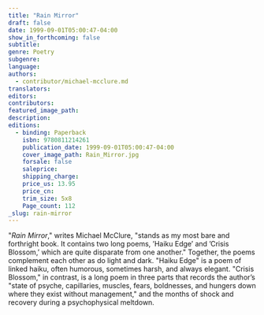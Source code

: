 ```yaml
---
title: "Rain Mirror"
draft: false
date: 1999-09-01T05:00:47-04:00
show_in_forthcoming: false
subtitle:
genre: Poetry
subgenre:
language:
authors:
  - contributor/michael-mcclure.md
translators:
editors:
contributors:
featured_image_path:
description:
editions:
  - binding: Paperback
    isbn: 9780811214261
    publication_date: 1999-09-01T05:00:47-04:00
    cover_image_path: Rain_Mirror.jpg
    forsale: false
    saleprice:
    shipping_charge:
    price_us: 13.95
    price_cn:
    trim_size: 5x8
    Page_count: 112
_slug: rain-mirror
---
```


"_Rain Mirror_," writes Michael McClure, "stands as my most bare and forthright book. It contains two long poems, ’Haiku Edge’ and ’Crisis Blossom,’ which are quite disparate from one another." Together, the poems complement each other as do light and dark. "Haiku Edge" is a poem of linked haiku, often humorous, sometimes harsh, and always elegant. "Crisis Blossom," in contrast, is a long poem in three parts that records the author’s "state of psyche, capillaries, muscles, fears, boldnesses, and hungers down where they exist without management," and the months of shock and recovery during a psychophysical meltdown.

